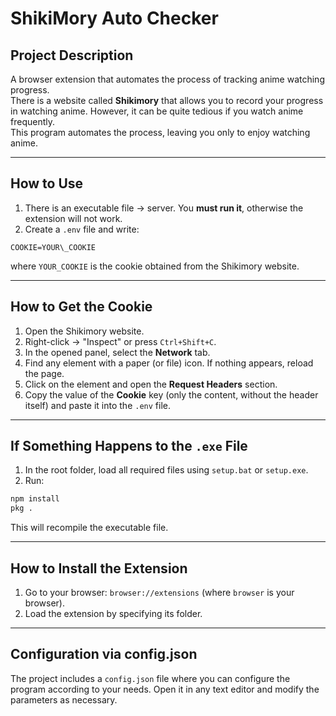 # ShikiMory Auto Checker

## Project Description
A browser extension that automates the process of tracking anime watching progress.  
There is a website called **Shikimory** that allows you to record your progress in watching anime. However, it can be quite tedious if you watch anime frequently.  
This program automates the process, leaving you only to enjoy watching anime.

---

## How to Use
1. There is an executable file → server. You **must run it**, otherwise the extension will not work.  
2. Create a `.env` file and write:
```
COOKIE=YOUR\_COOKIE
```
where `YOUR_COOKIE` is the cookie obtained from the Shikimory website.

---

## How to Get the Cookie
1. Open the Shikimory website.  
2. Right-click → "Inspect" or press `Ctrl+Shift+C`.  
3. In the opened panel, select the **Network** tab.  
4. Find any element with a paper (or file) icon. If nothing appears, reload the page.  
5. Click on the element and open the **Request Headers** section.  
6. Copy the value of the **Cookie** key (only the content, without the header itself) and paste it into the `.env` file.

---

## If Something Happens to the `.exe` File
1. In the root folder, load all required files using `setup.bat` or `setup.exe`.  
2. Run:
```bash
npm install
pkg .
````

This will recompile the executable file.

---

## How to Install the Extension

1. Go to your browser: `browser://extensions` (where `browser` is your browser).
2. Load the extension by specifying its folder.

---

## Configuration via config.json

The project includes a `config.json` file where you can configure the program according to your needs.
Open it in any text editor and modify the parameters as necessary.
